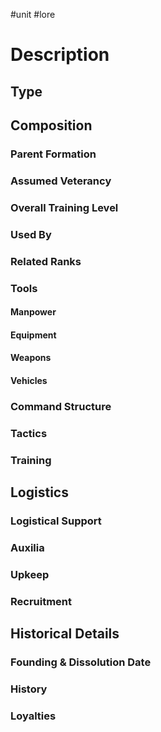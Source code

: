 #unit #lore 
# Description

## Type

## Composition
### Parent Formation

### Assumed Veterancy

### Overall Training Level

### Used By

### Related Ranks

### Tools
#### Manpower

#### Equipment

#### Weapons

#### Vehicles

### Command Structure

### Tactics

### Training

## Logistics
### Logistical Support

### Auxilia

### Upkeep

### Recruitment

## Historical Details
### Founding & Dissolution Date

### History

### Loyalties
